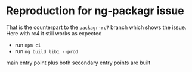 # Reproduction for ng-packagr issue

That is the counterpart to the `packagr-rc7` branch which shows the issue.
Here with rc4 it still works as expected

* run `npm ci`
* run `ng build lib1 --prod`

main entry point plus both secondary entry points are built